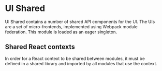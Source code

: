# UI Shared

UI Shared contains a number of shared API components for the UI. The UIs are a set of micro-frontends, implemented using Webpack module federation. This module is loaded as an eager singleton.

## Shared React contexts

In order for a React context to be shared between modules, it must be defined in a shared library and imported by all modules that use the context.

